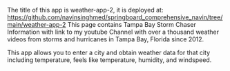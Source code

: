 The title of this app is weather-app-2, it is deployed at:
https://github.com/navinsinghmed/springboard_comprehensive_navin/tree/main/weather-app-2
This page contains Tampa Bay Storm Chaser Information with link to my youtube Channel with
over a thousand weather videos from storms and hurricanes in Tampa Bay, Florida since 2012.

This app allows you to enter a city and obtain weather data for that city including temperature,
feels like temperature, humidity, and windspeed.
